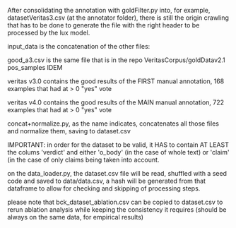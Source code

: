After consolidating the annotation with goldFilter.py into, for example, datasetVeritas3.csv (at the annotator folder), there is still the origin crawling that has to be done to generate the file with the right header to be processed by the lux model.

input_data is the concatenation of the other files:

good_a3.csv is the same file that is in the repo VeritasCorpus/goldDatav2.1
pos_samples IDEM

veritas v3.0 contains the good results of the FIRST manual annotation, 168 examples that had at > 0  "yes" vote 

veritas v4.0 contains the good results of the MAIN manual annotation, 722 examples that had at > 0  "yes" vote  

concat+normalize.py, as the name indicates, concatenates all those files and normalize them, saving to dataset.csv

IMPORTANT: in order for the dataset to be valid, it HAS to contain AT LEAST the colums 'verdict' and either 'o_body' (in the case of whole text) or 'claim' (in the case of only claims being taken into account.

on the data_loader.py, the dataset.csv file will be read, shuffled with a seed code and saved to data/data.csv, a hash will be generated from that dataframe to allow for checking and skipping of processing steps.

please note that bck_dataset_ablation.csv can be copied to dataset.csv to rerun ablation analysis while keeping the consistency it requires (should be always on the same data, for empirical results)
